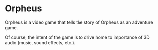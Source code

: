 # Orpheus

Orpheus is a video game that tells the story of Orpheus as an adventure game.

Of course, the intent of the game is to drive home to importance of 3D audio (music, sound effects, etc.). 
